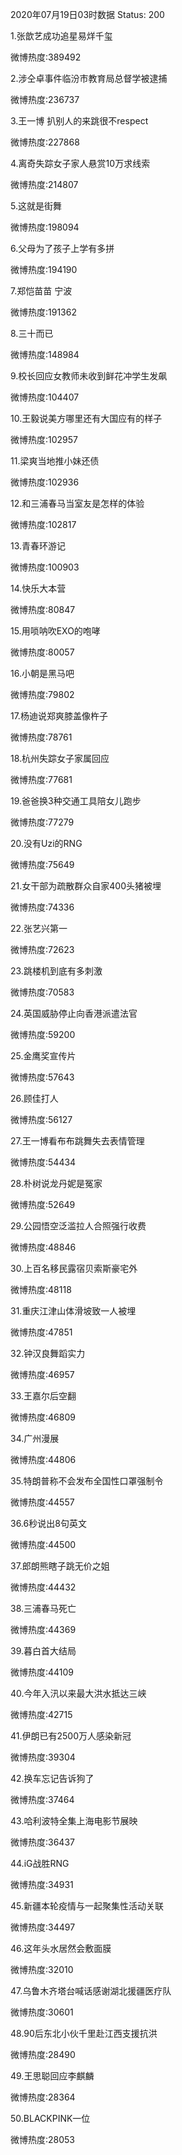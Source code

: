 2020年07月19日03时数据
Status: 200

1.张歆艺成功追星易烊千玺

微博热度:389492

2.涉仝卓事件临汾市教育局总督学被逮捕

微博热度:236737

3.王一博 扒别人的来跳很不respect

微博热度:227868

4.离奇失踪女子家人悬赏10万求线索

微博热度:214807

5.这就是街舞

微博热度:198094

6.父母为了孩子上学有多拼

微博热度:194190

7.郑恺苗苗 宁波

微博热度:191362

8.三十而已

微博热度:148984

9.校长回应女教师未收到鲜花冲学生发飙

微博热度:104407

10.王毅说美方哪里还有大国应有的样子

微博热度:102957

11.梁爽当地推小妹还债

微博热度:102936

12.和三浦春马当室友是怎样的体验

微博热度:102817

13.青春环游记

微博热度:100903

14.快乐大本营

微博热度:80847

15.用唢呐吹EXO的咆哮

微博热度:80057

16.小朝是黑马吧

微博热度:79802

17.杨迪说郑爽膝盖像杵子

微博热度:78761

18.杭州失踪女子家属回应

微博热度:77681

19.爸爸换3种交通工具陪女儿跑步

微博热度:77279

20.没有Uzi的RNG

微博热度:75649

21.女干部为疏散群众自家400头猪被埋

微博热度:74336

22.张艺兴第一

微博热度:72623

23.跳楼机到底有多刺激

微博热度:70583

24.英国威胁停止向香港派遣法官

微博热度:59200

25.金鹰奖宣传片

微博热度:57643

26.顾佳打人

微博热度:56127

27.王一博看布布跳舞失去表情管理

微博热度:54434

28.朴树说龙丹妮是冤家

微博热度:52649

29.公园悟空泛滥拉人合照强行收费

微博热度:48846

30.上百名移民露宿贝索斯豪宅外

微博热度:48118

31.重庆江津山体滑坡致一人被埋

微博热度:47851

32.钟汉良舞蹈实力

微博热度:46957

33.王嘉尔后空翻

微博热度:46809

34.广州漫展

微博热度:44806

35.特朗普称不会发布全国性口罩强制令

微博热度:44557

36.6秒说出8句英文

微博热度:44500

37.郎朗熊瞎子跳无价之姐

微博热度:44432

38.三浦春马死亡

微博热度:44369

39.暮白首大结局

微博热度:44109

40.今年入汛以来最大洪水抵达三峡

微博热度:42715

41.伊朗已有2500万人感染新冠

微博热度:39304

42.换车忘记告诉狗了

微博热度:37464

43.哈利波特全集上海电影节展映

微博热度:36437

44.iG战胜RNG

微博热度:34931

45.新疆本轮疫情与一起聚集性活动关联

微博热度:34497

46.这年头水居然会敷面膜

微博热度:32010

47.乌鲁木齐塔台喊话感谢湖北援疆医疗队

微博热度:30601

48.90后东北小伙千里赴江西支援抗洪

微博热度:28490

49.王思聪回应李麒麟

微博热度:28364

50.BLACKPINK一位

微博热度:28053

